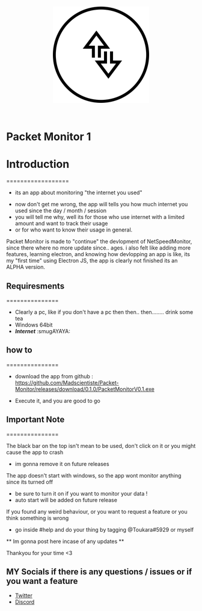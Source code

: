 
<p align="center">
  <img width="256" height="256" src="/PacketMonitor.png">
</p>

<br />


# Packet Monitor 1

# Introduction
==================

* its an app about monitoring "the internet you used"
- now don't get me wrong, the app will tells you how much internet you used since the day / month / session
- you will tell me why, well its for those who use internet with a limited amount and want to track their usage
-  or for who want to know their usage in general.

Packet Monitor is made to "continue" the devlopment of NetSpeedMonitor, since there where no more update since.. ages.
i also felt like adding more features, learning electron, and knowing how devlopping an app is like, 
its my "first time" using Electron JS, the app is clearly not finished its an ALPHA version.


## Requiresments  
===============

* Clearly a pc, like if you don't have a pc then then.. then........ drink some tea
* Windows 64bit
* ***Internet*** :smugAYAYA: 


## how to
===============

* download the app from github : 
<https://github.com/Madscientiste/Packet-Monitor/releases/download/0.1.0/PacketMonitorV0.1.exe>

* Execute it, and you are good to go

## Important Note
===============

The black bar on the top isn't mean to be used, don't click on it or you might cause the app to crash
- im gonna remove it on future releases

The app doesn't start with windows, so the app wont monitor anything since its turned off
- be sure to turn it on if you want to monitor your data ! 
- auto start will be added on future release

If you found any weird behaviour, or you want to request a feature or you think something is wrong 
- go inside #help and do your thing by tagging @Toukara#5929 or myself

** Im gonna post here incase of any updates **

Thankyou for your time <3

## MY Socials if there is any questions / issues or if you want a feature
 * [Twitter](https://twitter.com/njustn0) <br />
 * [Discord](https://discord.gg/mJVB5xE)
